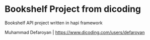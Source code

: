 # Bookshelf Project from dicoding
Bookshelf API project written in hapi framework

Muhammad Defaroyan | https://www.dicoding.com/users/defaroyan
